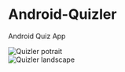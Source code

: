 # Android-Quizler
Android Quiz App

![Quizler potrait](https://i.imgur.com/S9xjyPtl.png)  
![Quizler landscape](https://i.imgur.com/04531HFl.png)
